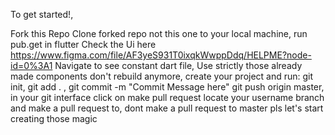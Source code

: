 To get started!,

Fork this Repo
Clone forked repo not this one to your local machine,
run pub.get in flutter
Check the Ui here https://www.figma.com/file/AF3yeS931T0ixqkWwppDdq/HELPME?node-id=0%3A1
Navigate to see constant dart file,
Use strictly those already made components don't rebuild anymore,
create your project and run:
git init, git add . , git commit -m "Commit Message here" git push origin master,
in your git interface click on make pull request
locate your username branch and make a pull request to,
dont make a pull request to master pls
let's start creating those magic